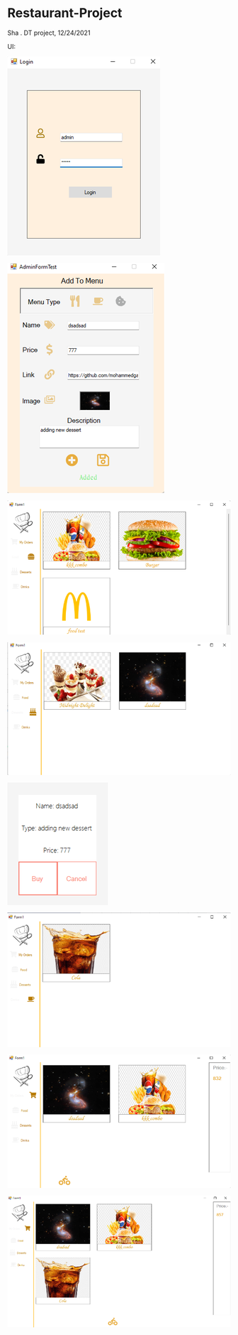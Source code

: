 # Restaurant-Project
Sha . DT project, 12/24/2021

UI:

![](https://github.com/mohammedgamal2002/Restaurant-Project/blob/master/ResturantUI-Screenshots/LoginScreen.png)

![](https://github.com/mohammedgamal2002/Restaurant-Project/blob/master/ResturantUI-Screenshots/AdminScreen.png)

![](https://github.com/mohammedgamal2002/Restaurant-Project/blob/master/ResturantUI-Screenshots/FoodMenu.png)

![](https://github.com/mohammedgamal2002/Restaurant-Project/blob/master/ResturantUI-Screenshots/DessertMenu.png)

![](https://github.com/mohammedgamal2002/Restaurant-Project/blob/master/ResturantUI-Screenshots/BuyForm.png)

![](https://github.com/mohammedgamal2002/Restaurant-Project/blob/master/ResturantUI-Screenshots/DrinkMenu.png)

![](https://github.com/mohammedgamal2002/Restaurant-Project/blob/master/ResturantUI-Screenshots/Orders(1).png)

![](https://github.com/mohammedgamal2002/Restaurant-Project/blob/master/ResturantUI-Screenshots/Orders(2).png)


